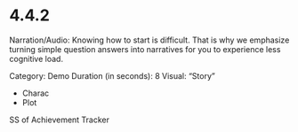 # 4.4.2

Narration/Audio: 
Knowing how to start is difficult. That is why we emphasize turning simple question answers into narratives for you to experience less cognitive load.

Category: Demo
Duration (in seconds): 8
Visual: “Story”
- Charac
- Plot

SS of Achievement Tracker